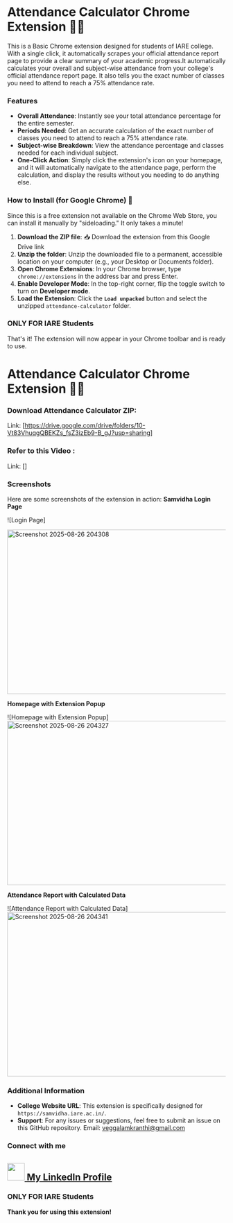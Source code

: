 # Attendance Calculator Chrome Extension 👨‍🎓

This is a Basic Chrome extension designed for students of IARE college. With a single click, it automatically scrapes your official attendance report page to provide a clear summary of your academic progress.It automatically calculates your overall and subject-wise attendance from your college's official attendance report page. It also tells you the exact number of classes you need to attend to reach a 75% attendance rate.

### Features
* **Overall Attendance**: Instantly see your total attendance percentage for the entire semester.
* **Periods Needed**: Get an accurate calculation of the exact number of classes you need to attend to reach a 75% attendance rate.
* **Subject-wise Breakdown**: View the attendance percentage and classes needed for each individual subject.
* **One-Click Action**: Simply click the extension's icon on your homepage, and it will automatically navigate to the attendance page, perform the calculation, and display the results without you needing to do anything else.

### How to Install (for Google Chrome) 🚀
Since this is a free extension not available on the Chrome Web Store, you can install it manually by "sideloading." It only takes a minute!

1.  **Download the ZIP file**: 📥 Download the extension from this Google Drive link
2.  **Unzip the folder**: Unzip the downloaded file to a permanent, accessible location on your computer (e.g., your Desktop or Documents folder).
3.  **Open Chrome Extensions**: In your Chrome browser, type `chrome://extensions` in the address bar and press Enter.
4.  **Enable Developer Mode**: In the top-right corner, flip the toggle switch to turn on **Developer mode**.
5.  **Load the Extension**: Click the **`Load unpacked`** button and select the unzipped `attendance-calculator` folder.

### ONLY FOR IARE Students

That's it! The extension will now appear in your Chrome toolbar and is ready to use.

# Attendance Calculator Chrome Extension 👨‍🎓
### Download Attendance Calculator ZIP:
Link: [https://drive.google.com/drive/folders/10-Vt83VhuqgQBEKZs_fsZ3izEb9-B_gJ?usp=sharing]
### Refer to this Video :
Link: []

### Screenshots
Here are some screenshots of the extension in action:
**Samvidha Login Page**

![Login Page]

<img width="619" height="379" alt="Screenshot 2025-08-26 204308" src="https://github.com/user-attachments/assets/126e134e-78bc-4d94-931b-05d7dbcb92ef" />


**Homepage with Extension Popup**

![Homepage with Extension Popup]
<img width="619" height="379" alt="Screenshot 2025-08-26 204327" src="https://github.com/user-attachments/assets/7cbc400c-8e84-4de2-9b07-035633b3ef80" />

**Attendance Report with Calculated Data**

![Attendance Report with Calculated Data]
<img width="619" height="379" alt="Screenshot 2025-08-26 204341" src="https://github.com/user-attachments/assets/621e0c78-7e49-498a-b557-6a5f27f8c32c" />


### Additional Information
* **College Website URL**: This extension is specifically designed for `https://samvidha.iare.ac.in/`.
* **Support**: For any issues or suggestions, feel free to submit an issue on this GitHub repository. Email: veggalamkranthi@gmail.com
  
### Connect with me
[<img src="https://raw.githubusercontent.com/FortAwesome/Font-Awesome/6.x/svgs/brands/linkedin.svg" width="40" height="40"> My LinkedIn Profile](https://www.linkedin.com/in/kranthikumarveggalam)
---
### ONLY FOR IARE Students
**Thank you for using this extension!**

